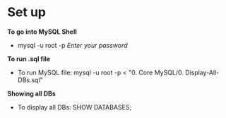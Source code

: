 # Set up

**To go into MySQL Shell**
- mysql -u root -p
*Enter your password*

**To run .sql file**
- To run MySQL file: mysql -u root -p < "0. Core MySQL/0. Display-All-DBs.sql"

**Showing all DBs**
- To display all DBs: SHOW DATABASES;


